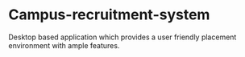 # Campus-recruitment-system
Desktop based application which provides a user friendly placement environment with ample features. 
